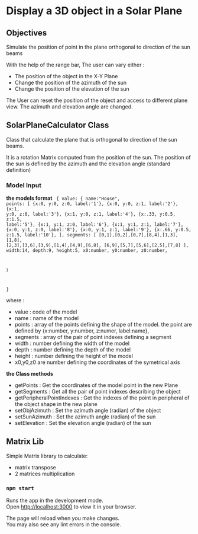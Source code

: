 # Display a 3D object in a Solar Plane

## Objectives
Simulate the position of point in the plane orthogonal to direction of the sun beams

With the help of the range bar, The user can vary either :

- The position of the object in the X-Y Plane
- Change the position of the azimuth of the sun
- Change the position of the elevation of the sun

The User can reset the position of the object and access to different plane view. The azimuth and elevation angle are changed.

## SolarPlaneCalculator Class

Class that calculate the plane that is orthogonal to direction of the sun beams.

It is a rotation Matrix computed from the position of the sun.
The position of the sun is defined by the azimuth and the elevation angle (standard definition)

### Model Input
__the models format__
<code>
{
    value: {
        name:"House",
        points:
        [
            {x:0, y:0, z:0, label:'1'},
            {x:0, y:0, z:1, label:'2'},
            {x:1, y:0, z:0, label:'3'},
            {x:1, y:0, z:1, label:'4'},
            {x:.33, y:0.5, z:1.5, label:'5'},
            {x:1, y:1, z:0, label:'6'},
            {x:1, y:1, z:1, label:'7'},
            {x:0, y:1, z:0, label:'8'},
            {x:0, y:1, z:1, label:'9'},
            {x:.66, y:0.5, z:1.5, label:'10'},
        ],
        segments:
        [
            [0,1],[0,2],[0,7],[8,4],[1,3],[1,8],
            [2,3],[3,6],[3,9],[1,4],[4,9],[6,8],
            [6,9],[5,7],[5,6],[2,5],[7,8]
        ],
        width:14,
        depth:9,
        height:5,
        x0:number,
        y0:number,
        z0:number,

    }
}
</code>

where :

- value : code of the model
- name : name of the model
- points : array of the points defining the shape of the model. the point are defined by {x:number, y:number, z:numer, label:name},
- segments : array of the pair of point indexes defining a segment
- width : number defining the width of the model
- depth : number defining the depth of the model
- height : number defining the height of the model
- x0,y0,z0 are number defining the coordinates of the symetrical axis 


__the Class methods__
- getPoints :  Get the coordinates of the model point in the new Plane
- getSegments : Get all the pair of point indexes describing the object
- getPeripheralPointIndexes :  Get the indexes of the point in peripheral of the object shape in the new plane
- setObjAzimuth : Set the azimuth angle (radian) of the object
- setSunAzimuth : Set the azimuth angle (radian) of the sun
- setElevation : Set the elevation angle (radian) of the sun

## Matrix Lib
Simple Matrix library to calculate:
- matrix transpose
- 2 matrices multiplication

### `npm start` 
 
Runs the app in the development mode.\
Open [http://localhost:3000](http://localhost:3000) to view it in your browser.

The page will reload when you make changes.\
You may also see any lint errors in the console.
